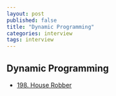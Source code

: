 ```yaml
---
layout: post
published: false
title: "Dynamic Programming"
categories: interview
tags: interview 
---
```


## Dynamic Programming

- [198. House Robber](https://leetcode.com/problems/house-robber)